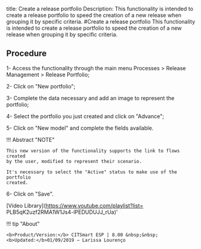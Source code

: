 title: Create a release portfolio
Description: This functionality is intended to create a release portfolio to speed the creation of a new release when grouping it by specific criteria.
#Create a release portfolio
This functionality is intended to create a release portfolio to speed the creation of a new release when grouping it by specific criteria.

Procedure
-------------

1-  Access the functionality through the main menu Processes \> Release
    Management \> Release Portfolio;

2-  Click on "New portfolio";

3-  Complete the data necessary and add an image to represent the portfolio;

4-  Select the portfolio you just created and click on "Advance";

5-  Click on "New model" and complete the fields available.

!!! Abstract "NOTE"  

    This new version of the functionality supports the link to flows created
    by the user, modified to represent their scenario.

    It's necessary to select the "Active" status to make use of the portfolio
    created.

6-  Click on "Save".

<i class='fa fa-youtube-play  fa-2x' style='color:#97ce17;vertical-align: middle;'> </i> [Video Library](https://www.youtube.com/playlist?list= PLB5qK2uzf2RMA1W1Js4-lPEDUDUJJ_rUa)'

!!! tip "About"

    <b>Product/Version:</b> CITSmart ESP | 8.00 &nbsp;&nbsp;
    <b>Updated:</b>01/09/2019 – Larissa Lourenço
